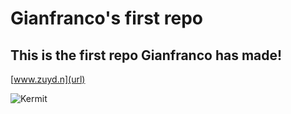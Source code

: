 # Gianfranco's first repo
## This is the first repo Gianfranco has made!

[www.zuyd.n](url)

![Kermit](https://github.com/Gianfranco1512978/my-first-repo/assets/152598847/f9e2b09e-cda0-4d99-b972-dd7f69ed50b1)

